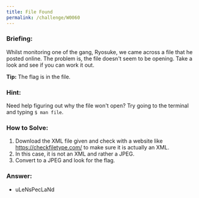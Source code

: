 ```yaml
---
title: File Found
permalink: /challenge/W0060
---
```


### Briefing: 
Whilst monitoring one of the gang, Ryosuke, we came across a file that he posted online. The problem is, the file doesn't seem to be opening. Take a look and see if you can work it out.

**Tip:** The flag is in the file.

### Hint:
Need help figuring out why the file won't open? Try going to the terminal and typing `$ man file`.

### How to Solve: 
1. Download the XML file given and check with a website like https://checkfiletype.com/ to make sure it is actually an XML.
2. In this case, it is not an XML and rather a JPEG.
3. Convert to a JPEG and look for the flag.

### Answer:
- uLeNsPecLaNd

